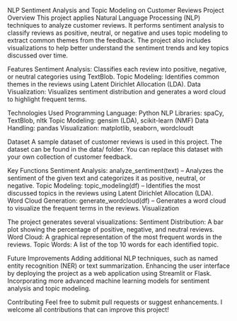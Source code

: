 NLP Sentiment Analysis and Topic Modeling on Customer Reviews
Project Overview
This project applies Natural Language Processing (NLP) techniques to analyze customer reviews. It performs sentiment analysis to classify reviews as positive, neutral, or negative and uses topic modeling to extract common themes from the feedback. The project also includes visualizations to help better understand the sentiment trends and key topics discussed over time.

Features
Sentiment Analysis: Classifies each review into positive, negative, or neutral categories using TextBlob.
Topic Modeling: Identifies common themes in the reviews using Latent Dirichlet Allocation (LDA).
Data Visualization: Visualizes sentiment distribution and generates a word cloud to highlight frequent terms.

Technologies Used
Programming Language: Python
NLP Libraries: spaCy, TextBlob, nltk
Topic Modeling: gensim (LDA), scikit-learn (NMF)
Data Handling: pandas
Visualization: matplotlib, seaborn, wordcloudt

Dataset
A sample dataset of customer reviews is used in this project. The dataset can be found in the data/ folder.
You can replace this dataset with your own collection of customer feedback.

Key Functions
Sentiment Analysis: analyze_sentiment(text) – Analyzes the sentiment of the given text and categorizes it as positive, neutral, or negative.
Topic Modeling: topic_modeling(df) – Identifies the most discussed topics in the reviews using Latent Dirichlet Allocation (LDA).
Word Cloud Generation: generate_wordcloud(df) – Generates a word cloud to visualize the frequent terms in the reviews.
Visualization

The project generates several visualizations:
Sentiment Distribution: A bar plot showing the percentage of positive, negative, and neutral reviews.
Word Cloud: A graphical representation of the most frequent words in the reviews.
Topic Words: A list of the top 10 words for each identified topic.

Future Improvements
Adding additional NLP techniques, such as named entity recognition (NER) or text summarization.
Enhancing the user interface by deploying the project as a web application using Streamlit or Flask.
Incorporating more advanced machine learning models for sentiment analysis and topic modeling.

Contributing
Feel free to submit pull requests or suggest enhancements. I welcome all contributions that can improve this project!
